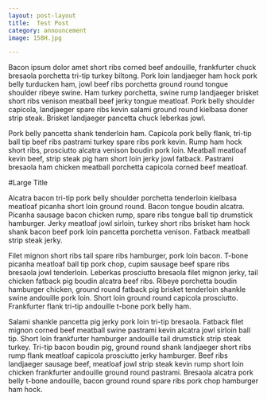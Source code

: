```yaml
---
layout: post-layout
title:  Test Post
category: announcement
image: 158H.jpg

---
```

Bacon ipsum dolor amet short ribs corned beef andouille, frankfurter chuck bresaola porchetta tri-tip turkey biltong. Pork loin landjaeger ham hock pork belly turducken ham, jowl beef ribs porchetta ground round tongue shoulder ribeye swine. Ham turkey porchetta, swine rump landjaeger brisket short ribs venison meatball beef jerky tongue meatloaf. Pork belly shoulder capicola, landjaeger spare ribs kevin salami ground round kielbasa doner strip steak. Brisket landjaeger pancetta chuck leberkas jowl.

Pork belly pancetta shank tenderloin ham. Capicola pork belly flank, tri-tip ball tip beef ribs pastrami turkey spare ribs pork kevin. Rump ham hock short ribs, prosciutto alcatra venison boudin pork loin. Meatball meatloaf kevin beef, strip steak pig ham short loin jerky jowl fatback. Pastrami bresaola ham chicken meatball porchetta capicola corned beef meatloaf.

#Large Title

Alcatra bacon tri-tip pork belly shoulder porchetta tenderloin kielbasa meatloaf picanha short loin ground round. Bacon tongue boudin alcatra. Picanha sausage bacon chicken rump, spare ribs tongue ball tip drumstick hamburger. Jerky meatloaf jowl sirloin, turkey short ribs brisket ham hock shank bacon beef pork loin pancetta porchetta venison. Fatback meatball strip steak jerky.

Filet mignon short ribs tail spare ribs hamburger, pork loin bacon. T-bone picanha meatloaf ball tip pork chop, cupim sausage beef spare ribs bresaola jowl tenderloin. Leberkas prosciutto bresaola filet mignon jerky, tail chicken fatback pig boudin alcatra beef ribs. Ribeye porchetta boudin hamburger chicken, ground round fatback pig brisket tenderloin shankle swine andouille pork loin. Short loin ground round capicola prosciutto. Frankfurter flank tri-tip andouille t-bone pork belly ham.

Salami shankle pancetta pig jerky pork loin tri-tip bresaola. Fatback filet mignon corned beef meatball swine pastrami kevin alcatra jowl sirloin ball tip. Short loin frankfurter hamburger andouille tail drumstick strip steak turkey. Tri-tip bacon boudin pig, ground round shank landjaeger short ribs rump flank meatloaf capicola prosciutto jerky hamburger. Beef ribs landjaeger sausage beef, meatloaf jowl strip steak kevin rump short loin chicken frankfurter andouille ground round pastrami. Bresaola alcatra pork belly t-bone andouille, bacon ground round spare ribs pork chop hamburger ham hock.
